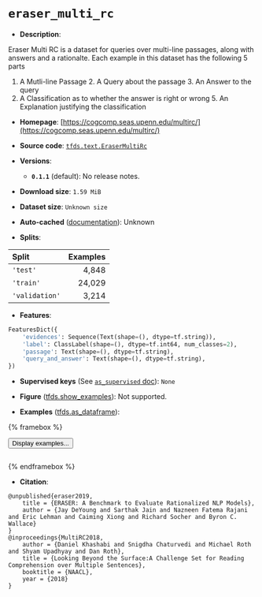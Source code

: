 <div itemscope itemtype="http://schema.org/Dataset">
  <div itemscope itemprop="includedInDataCatalog" itemtype="http://schema.org/DataCatalog">
    <meta itemprop="name" content="TensorFlow Datasets" />
  </div>
  <meta itemprop="name" content="eraser_multi_rc" />
  <meta itemprop="description" content="Eraser Multi RC is a dataset for queries over multi-line passages, along with&#10;answers and a rationalte. Each example in this dataset has the following 5 parts&#10;1. A Mutli-line Passage&#10;2. A Query about the passage&#10;3. An Answer to the query&#10;4. A Classification as to whether the answer is right or wrong&#10;5. An Explanation justifying the classification&#10;&#10;To use this dataset:&#10;&#10;```python&#10;import tensorflow_datasets as tfds&#10;&#10;ds = tfds.load(&#x27;eraser_multi_rc&#x27;, split=&#x27;train&#x27;)&#10;for ex in ds.take(4):&#10;  print(ex)&#10;```&#10;&#10;See [the guide](https://www.tensorflow.org/datasets/overview) for more&#10;informations on [tensorflow_datasets](https://www.tensorflow.org/datasets).&#10;&#10;" />
  <meta itemprop="url" content="https://www.tensorflow.org/datasets/catalog/eraser_multi_rc" />
  <meta itemprop="sameAs" content="https://cogcomp.seas.upenn.edu/multirc/" />
  <meta itemprop="citation" content="@unpublished{eraser2019,&#10;    title = {ERASER: A Benchmark to Evaluate Rationalized NLP Models},&#10;    author = {Jay DeYoung and Sarthak Jain and Nazneen Fatema Rajani and Eric Lehman and Caiming Xiong and Richard Socher and Byron C. Wallace}&#10;}&#10;@inproceedings{MultiRC2018,&#10;    author = {Daniel Khashabi and Snigdha Chaturvedi and Michael Roth and Shyam Upadhyay and Dan Roth},&#10;    title = {Looking Beyond the Surface:A Challenge Set for Reading Comprehension over Multiple Sentences},&#10;    booktitle = {NAACL},&#10;    year = {2018}&#10;}" />
</div>

# `eraser_multi_rc`


*   **Description**:

Eraser Multi RC is a dataset for queries over multi-line passages, along with
answers and a rationalte. Each example in this dataset has the following 5 parts
1. A Mutli-line Passage 2. A Query about the passage 3. An Answer to the query
4. A Classification as to whether the answer is right or wrong 5. An Explanation
justifying the classification

*   **Homepage**:
    [https://cogcomp.seas.upenn.edu/multirc/](https://cogcomp.seas.upenn.edu/multirc/)

*   **Source code**:
    [`tfds.text.EraserMultiRc`](https://github.com/tensorflow/datasets/tree/master/tensorflow_datasets/text/eraser_multi_rc.py)

*   **Versions**:

    *   **`0.1.1`** (default): No release notes.

*   **Download size**: `1.59 MiB`

*   **Dataset size**: `Unknown size`

*   **Auto-cached**
    ([documentation](https://www.tensorflow.org/datasets/performances#auto-caching)):
    Unknown

*   **Splits**:

Split          | Examples
:------------- | -------:
`'test'`       | 4,848
`'train'`      | 24,029
`'validation'` | 3,214

*   **Features**:

```python
FeaturesDict({
    'evidences': Sequence(Text(shape=(), dtype=tf.string)),
    'label': ClassLabel(shape=(), dtype=tf.int64, num_classes=2),
    'passage': Text(shape=(), dtype=tf.string),
    'query_and_answer': Text(shape=(), dtype=tf.string),
})
```

*   **Supervised keys** (See
    [`as_supervised` doc](https://www.tensorflow.org/datasets/api_docs/python/tfds/load#args)):
    `None`

*   **Figure**
    ([tfds.show_examples](https://www.tensorflow.org/datasets/api_docs/python/tfds/visualization/show_examples)):
    Not supported.

*   **Examples**
    ([tfds.as_dataframe](https://www.tensorflow.org/datasets/api_docs/python/tfds/as_dataframe)):

<!-- mdformat off(HTML should not be auto-formatted) -->

{% framebox %}

<button id="displaydataframe">Display examples...</button>
<div id="dataframecontent" style="overflow-x:auto"></div>
<script src="https://www.gstatic.com/external_hosted/jquery2.min.js"></script>
<script>
var url = "https://storage.googleapis.com/tfds-data/visualization/dataframe/eraser_multi_rc-0.1.1.html";
$(document).ready(() => {
  $("#displaydataframe").click((event) => {
    // Disable the button after clicking (dataframe loaded only once).
    $("#displaydataframe").prop("disabled", true);

    // Pre-fetch and display the content
    $.get(url, (data) => {
      $("#dataframecontent").html(data);
    }).fail(() => {
      $("#dataframecontent").html(
        'Error loading examples. If the error persist, please open '
        + 'a new issue.'
      );
    });
  });
});
</script>

{% endframebox %}

<!-- mdformat on -->

*   **Citation**:

```
@unpublished{eraser2019,
    title = {ERASER: A Benchmark to Evaluate Rationalized NLP Models},
    author = {Jay DeYoung and Sarthak Jain and Nazneen Fatema Rajani and Eric Lehman and Caiming Xiong and Richard Socher and Byron C. Wallace}
}
@inproceedings{MultiRC2018,
    author = {Daniel Khashabi and Snigdha Chaturvedi and Michael Roth and Shyam Upadhyay and Dan Roth},
    title = {Looking Beyond the Surface:A Challenge Set for Reading Comprehension over Multiple Sentences},
    booktitle = {NAACL},
    year = {2018}
}
```
